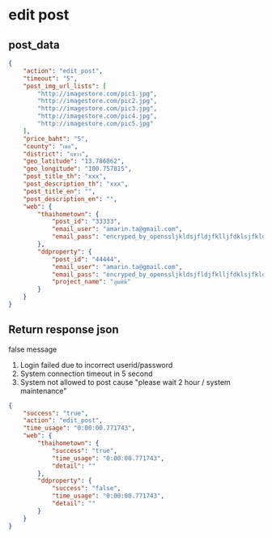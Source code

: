# edit post

## post_data
~~~json
{
    "action": "edit_post",
    "timeout": "5",
    "post_img_url_lists": [
        "http://imagestore.com/pic1.jpg",
        "http://imagestore.com/pic2.jpg",
        "http://imagestore.com/pic3.jpg",
        "http://imagestore.com/pic4.jpg",
        "http://imagestore.com/pic5.jpg"
    ],
    "price_baht": "5",
    "county": "เขต",
    "district": "แขวง",
    "geo_latitude": "13.786862",
    "geo_longitude": "100.757815",
    "post_title_th": "xxx",
    "post_description_th": "xxx",
    "post_title_en": "",
    "post_description_en": "",
    "web": {
        "thaihometown": {
            "post_id": "33333",
            "email_user": "amarin.ta@gmail.com",
            "email_pass": "encryped_by_openssljkldsjfldjfklljfdklsjfkldjs"
        },
        "ddproperty": {
            "post_id": "44444",
            "email_user": "amarin.ta@gmail.com",
            "email_pass": "encryped_by_openssljkldsjfldjfklljfdklsjfkldjs",
            "project_name": "ลุมพินี"
        }
    }
}
~~~

## Return response json
false message

1. Login failed due to incorrect userid/password
2. System connection timeout in 5 second
3. System not allowed to post cause "please wait 2 hour / system maintenance"

~~~json
{
    "success": "true",
    "action": "edit_post",
    "time_usage": "0:00:00.771743",
    "web": {
        "thaihometown": {
            "success": "true",            
            "time_usage": "0:00:00.771743",
            "detail": ""
        },
        "ddproperty": {
            "success": "false",
            "time_usage": "0:00:00.771743",
            "detail": ""
        }
    }
}
~~~
